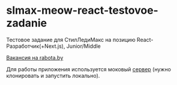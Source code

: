 # slmax-meow-react-testovoe-zadanie

Тестовое задание для СтилЛедиМакс на позицию React-Разработчик(+Next.js), Junior/Middle

[Вакансия на rabota.by](https://rabota.by/vacancy/104385040)

Для работы приложения используется моковый [сервер](https://github.com/kotsiaryna/DB) (нужно клонировать и запустить локально). 
